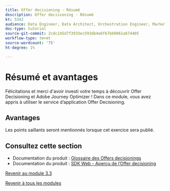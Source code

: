 ```yaml
---
title: Offer decisioning - Résumé
description: Offer decisioning - Résumé
kt: 5342
audience: Data Engineer, Data Architect, Orchestration Engineer, Marketer
doc-type: tutorial
source-git-commit: 2cdc145d7f3933ec593db4e6f67b60961a674405
workflow-type: tm+mt
source-wordcount: '75'
ht-degree: 1%

---
```


# Résumé et avantages

Félicitations et merci d&#39;avoir investi votre temps à découvrir Offer Decisioning et Adobe Journey Optimizer !
Dans ce module, vous avez appris à utiliser le service d’application Offer Decisioning.

## Avantages

Les points saillants seront mentionnés lorsque cet exercice sera publié.

## Consultez cette section

- Documentation du produit : [Glossaire des Offers decisionings](https://experienceleague.adobe.com/docs/journey-optimizer/using/offer-decisioniong/get-started-decision/starting-offer-decisioning.html#glossary?lang=en)
- Documentation du produit : [SDK Web - Aperçu de l’Offer decisioning](https://experienceleague.adobe.com/docs/experience-platform/edge/personalization/offer-decisioning/offer-decisioning-overview.html?lang=en)

[Revenir au module 3.3](./offer-decisioning.md)

[Revenir à tous les modules](../../../overview.md)
